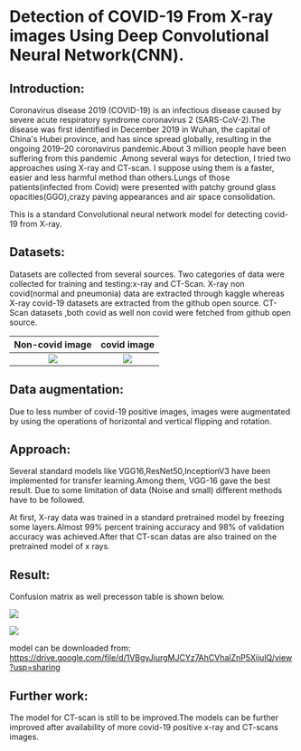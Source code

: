 # Detection of COVID-19 From X-ray images Using Deep Convolutional Neural Network(CNN).

## Introduction:
 
Coronavirus disease 2019 (COVID-19) is an infectious disease caused by severe acute respiratory syndrome coronavirus 2 (SARS-CoV-2).The disease was first identified in December 2019 in Wuhan, the capital of China's Hubei province, and has since spread globally, resulting in the ongoing 2019–20 coronavirus pandemic.About 3 million people have been suffering from this pandemic .Among several ways for detection, I tried two approaches using X-ray and CT-scan. I suppose using them  is a faster, easier and less harmful method than others.Lungs of those patients(infected from Covid) were  presented with patchy ground glass opacities(GGO),crazy paving appearances and air space consolidation.

This is a standard Convolutional neural network model for detecting covid-19 from X-ray.

## Datasets:

 Datasets are collected from several sources. Two categories of data were collected for training and testing:x-ray and CT-Scan. X-ray non covid(normal and pneumonia) data are extracted through kaggle whereas X-ray covid-19 datasets are extracted from the github open source. CT-Scan datasets ,both covid as well non covid were fetched from github open source.
  
   Non-covid image        |      covid image
:-------------------------:|:-------------------------:
![](https://github.com/Aliza211/COVID-19-Detector/blob/master/data/non_covid_xray/14.jpeg) |  ![](https://github.com/Aliza211/COVID-19-Detector/blob/master/data/covid_xray/5_preprocessed.png)


         
## Data augmentation:

 Due to less number of covid-19 positive images, images were augmentated by using the operations of horizontal and vertical flipping and rotation.

## Approach:

 Several standard models like VGG16,ResNet50,InceptionV3 have been implemented for transfer learning.Among them, VGG-16 gave the best result. Due to some limitation of data (Noise and small) different methods have to be followed.  

At first, X-ray data was trained in a standard pretrained model by freezing some layers.Almost 99% percent training accuracy and 98% of validation accuracy was achieved.After that CT-scan datas are also trained on the pretrained model of x rays.

## Result:

   Confusion matrix as well precesson table is shown below.


![](https://github.com/Aliza211/COVID-19-Detector/blob/master/images/Screenshot%20from%202020-04-29%2020-47-28.png)
 
 
![](https://github.com/Aliza211/COVID-19-Detector/blob/master/images/Screenshot%20from%202020-04-29%2020-47-54.png)


model can be downloaded from:
https://drive.google.com/file/d/1VBgyJiurgMJCYz7AhCVhalZnP5XijulQ/view?usp=sharing

## Further work:
The model for CT-scan is still to be improved.The models can be further improved after availability of more covid-19 positive x-ray and CT-scans images.

